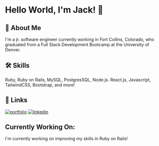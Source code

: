 # Hello World, I'm Jack! 👋


## 🚀 About Me
I'm a jr. software engineer currently working in Fort Collins, Colorado, who graduated from a Full Stack Development Bootcamp at the University of Denver.


## 🛠 Skills
Ruby, Ruby on Rails, MySQL, PostgresSQL, Node.js. React.js, Javascript, TailwindCSS, Bootstrap, and more! 


## 🔗 Links
[![portfolio](https://img.shields.io/badge/my_portfolio-000?style=for-the-badge&logo=ko-fi&logoColor=white)](https://jacklemasters.com./)
[![linkedin](https://img.shields.io/badge/linkedin-0A66C2?style=for-the-badge&logo=linkedin&logoColor=white)](https://www.linkedin.com/in/jacksonlemasters)


## Currently Working On:
I'm currently working on improving my skills in Ruby on Rails!
